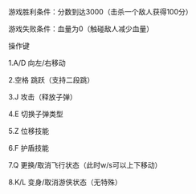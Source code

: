 游戏胜利条件：分数到达3000（击杀一个敌人获得100分） 

游戏失败条件：血量为0（触碰敌人减少血量）

操作键 

1.A/D 向左/右移动

2.空格 跳跃（支持二段跳） 

3.J 攻击（释放子弹）

4.E 切换子弹类型 

5.Z 位移技能 

6.F 护盾技能 

7.Q 更换/取消飞行状态（此时w/s可以上下移动） 

8.K/L 变身/取消游侠状态（无特殊）

